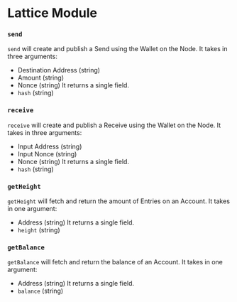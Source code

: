 # Lattice Module

### `send`
`send` will create and publish a Send using the Wallet on the Node. It takes in three arguments:
- Destination Address (string)
- Amount (string)
- Nonce (string)
It returns a single field.
- `hash` (string)

### `receive`
`receive` will create and publish a Receive using the Wallet on the Node. It takes in three arguments:
- Input Address (string)
- Input Nonce (string)
- Nonce (string)
It returns a single field.
- `hash` (string)

### `getHeight`
`getHeight` will fetch and return the amount of Entries on an Account. It takes in one argument:
- Address (string)
It returns a single field.
- `height` (string)

### `getBalance`
`getBalance` will fetch and return the balance of an Account. It takes in one argument:
- Address (string)
It returns a single field.
- `balance` (string)
